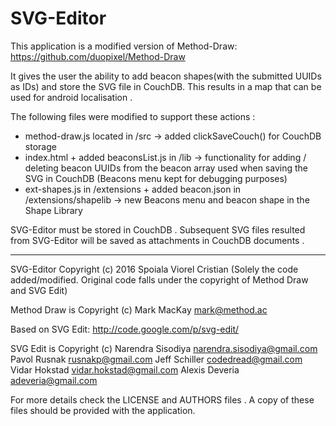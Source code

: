 # SVG-Editor

This application is a modified version of Method-Draw: https://github.com/duopixel/Method-Draw

It gives the user the ability to add beacon shapes(with the submitted UUIDs as IDs) and store the SVG file in CouchDB. This results in a map that can be used for android localisation .

The following files were modified to support these actions : 

- method-draw.js located in /src  ->  added clickSaveCouch() for CouchDB storage
- index.html + added beaconsList.js in /lib  -> functionality for adding / deleting beacon UUIDs from the beacon array used when saving the SVG in CouchDB (Beacons menu kept for debugging purposes)
- ext-shapes.js in /extensions + added beacon.json in /extensions/shapelib ->  new Beacons menu and beacon shape in the Shape Library

SVG-Editor must be stored in CouchDB . Subsequent SVG files resulted from SVG-Editor will be saved as attachments in CouchDB documents . 

--------------------------------------------

SVG-Editor Copyright (c) 2016 Spoiala Viorel Cristian 
(Solely the code added/modified. Original code falls under the copyright of Method Draw and SVG Edit)

Method Draw is Copyright (c) Mark MacKay mark@method.ac

Based on SVG Edit: http://code.google.com/p/svg-edit/

SVG Edit is Copyright (c) Narendra Sisodiya narendra.sisodiya@gmail.com Pavol Rusnak rusnakp@gmail.com Jeff Schiller codedread@gmail.com Vidar Hokstad vidar.hokstad@gmail.com Alexis Deveria adeveria@gmail.com

For more details check the LICENSE and AUTHORS files . A copy of these files should be provided with the application.
